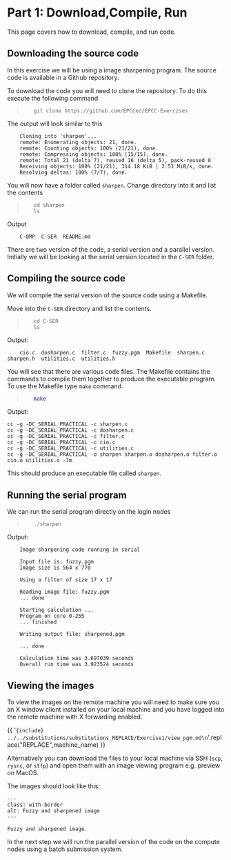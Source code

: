# Part 1: Download,Compile, Run

This page covers how to download, compile, and run code.


## Downloading the source code

In this exercise we will be using a image sharpening program. The source code is available in a Github repository.


To download the code you will need to clone the repository. To do this execute the following command

>```
>    git clone https://github.com/EPCCed/EPCC-Exercises
>```

The output will look similar to this
```
    Cloning into 'sharpen'...
    remote: Enumerating objects: 21, done.
    remote: Counting objects: 100% (21/21), done.
    remote: Compressing objects: 100% (15/15), done.
    remote: Total 21 (delta 7), reused 16 (delta 5), pack-reused 0
    Receiving objects: 100% (21/21), 314.18 KiB | 2.51 MiB/s, done.
    Resolving deltas: 100% (7/7), done.

```

You will now have a folder called ``sharpen``. Change directory into it and list the contents

>```
>    cd sharpen
>    ls
>```

Output
```
    C-OMP  C-SER  README.md
```

There are two version of the code, a serial version and a parallel version. Initially we will be looking at the serial version located in the ``C-SER`` folder.

## Compiling the source code

We will compile the serial version of the source code using a Makefile.

Move into the ``C-SER`` directory and list the contents.

>```
>    cd C-SER
>    ls
>```

Output:
```
    cio.c  dosharpen.c  filter.c  fuzzy.pgm  Makefile  sharpen.c  sharpen.h  utilities.c  utilities.h
```

You will see that there are various code files. The Makefile contains the commands to compile them together to produce the executable program. To use the Makefile type ``make`` command.

>```bash
>    make
>```

Output:
```
cc -g -DC_SERIAL_PRACTICAL -c sharpen.c
cc -g -DC_SERIAL_PRACTICAL -c dosharpen.c
cc -g -DC_SERIAL_PRACTICAL -c filter.c
cc -g -DC_SERIAL_PRACTICAL -c cio.c
cc -g -DC_SERIAL_PRACTICAL -c utilities.c
cc -g -DC_SERIAL_PRACTICAL -o sharpen sharpen.o dosharpen.o filter.o cio.o utilities.o -lm
```

This should produce an executable file called ``sharpen``.  

## Running the serial program

We can run the serial program directly on the login nodes

>```
>    ./sharpen
>```

Output:
```
    Image sharpening code running in serial

    Input file is: fuzzy.pgm
    Image size is 564 x 770

    Using a filter of size 17 x 17

    Reading image file: fuzzy.pgm
    ... done

    Starting calculation ...
    Program on core 0-255
    ... finished

    Writing output file: sharpened.pgm

    ... done

    Calculation time was 3.697039 seconds
    Overall run time was 3.923524 seconds
```


## Viewing the images

To view the images on the remote machine you will need to make sure you an X window client installed on your local machine and you have logged into the remote machine with X forwarding enabled.

{{  '```{include} ../../substitutions/substitutions_REPLACE/Exercise1/view_pgm.md\n```'.replace("REPLACE",machine_name) }}

Alternatively you can download the files to your local machine via SSH (``scp``, ``rysnc``, or ``stfp``) and open them with an image viewing program e.g. preview on MacOS.

The images should look like this:

```{figure} ./images/both_images.png
---
class: with-border
alt: Fuzzy and sharpened image
---

Fuzzy and sharpened image.
```


In the next step we will run the parallel version of the code on the compute nodes using a batch submission system.